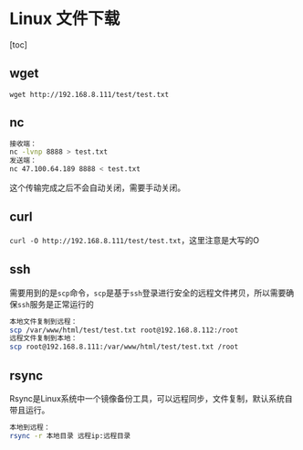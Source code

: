 # Linux 文件下载

[toc]

## wget

`wget http://192.168.8.111/test/test.txt`

## nc

```bash
接收端：
nc -lvnp 8888 > test.txt
发送端：
nc 47.100.64.189 8888 < test.txt
```

这个传输完成之后不会自动关闭，需要手动关闭。

## curl

`curl -O http://192.168.8.111/test/test.txt`，这里注意是大写的O

## ssh

需要用到的是`scp`命令，`scp`是基于`ssh`登录进行安全的远程文件拷贝，所以需要确保`ssh`服务是正常运行的

```bash
本地文件复制到远程：
scp /var/www/html/test/test.txt root@192.168.8.112:/root
远程文件复制到本地：
scp root@192.168.8.111:/var/www/html/test/test.txt /root
```

## rsync

Rsync是Linux系统中一个镜像备份工具，可以远程同步，文件复制，默认系统自带且运行。

```bash
本地到远程：
rsync -r 本地目录 远程ip:远程目录
```

